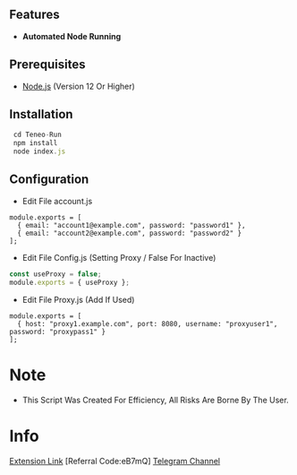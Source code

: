 

## Features  
- **Automated Node Running**  

## Prerequisites  
- [Node.js](https://nodejs.org/) (Version 12 Or Higher)  

## Installation             
  ```js git clone https://github.com/Ardx-f/Teneo-Run  
   cd Teneo-Run
   npm install
   node index.js
```

## Configuration 
- Edit File account.js
```node
module.exports = [  
  { email: "account1@example.com", password: "password1" },  
  { email: "account2@example.com", password: "password2" }  
];
```
- Edit File Config.js (Setting Proxy / False For Inactive)
```js
const useProxy = false;  
module.exports = { useProxy };
```
- Edit File Proxy.js (Add If Used)
```node
module.exports = [  
  { host: "proxy1.example.com", port: 8080, username: "proxyuser1", password: "proxypass1" }  
];
```
# Note
- This Script Was Created For Efficiency, All Risks Are Borne By The User.

# Info
[Extension Link](https://chromewebstore.google.com/detail/teneo-community-node/emcclcoaglgcpoognfiggmhnhgabppkm)
[Referral Code:eB7mQ]
[Telegram Channel](https://t.me/Indropper)
